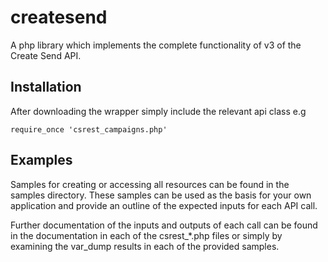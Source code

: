 # createsend

A php library which implements the complete functionality of v3 of the Create Send API.

## Installation

After downloading the wrapper simply include the relevant api class e.g
 
    require_once 'csrest_campaigns.php'   

## Examples

Samples for creating or accessing all resources can be found in the samples directory.
These samples can be used as the basis for your own application and provide an outline of 
the expected inputs for each API call. 

Further documentation of the inputs and outputs of each call can be found in the 
documentation in each of the csrest_*.php files or simply by examining the 
var_dump results in each of the provided samples.